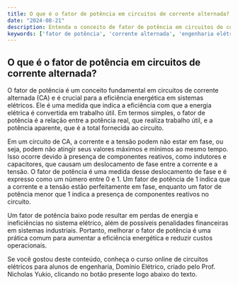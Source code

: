 ```yaml
---
title: O que é o fator de potência em circuitos de corrente alternada?
date: "2024-08-21"
description: Entenda o conceito de fator de potência em circuitos de corrente alternada e sua importância na engenharia elétrica.
keywords: ['fator de potência', 'corrente alternada', 'engenharia elétrica', 'circuitos elétricos']
---
```


## O que é o fator de potência em circuitos de corrente alternada?

O fator de potência é um conceito fundamental em circuitos de corrente alternada (CA) e é crucial para a eficiência energética em sistemas elétricos. Ele é uma medida que indica a eficiência com que a energia elétrica é convertida em trabalho útil. Em termos simples, o fator de potência é a relação entre a potência real, que realiza trabalho útil, e a potência aparente, que é a total fornecida ao circuito.

Em um circuito de CA, a corrente e a tensão podem não estar em fase, ou seja, podem não atingir seus valores máximos e mínimos ao mesmo tempo. Isso ocorre devido à presença de componentes reativos, como indutores e capacitores, que causam um deslocamento de fase entre a corrente e a tensão. O fator de potência é uma medida desse deslocamento de fase e é expresso como um número entre 0 e 1. Um fator de potência de 1 indica que a corrente e a tensão estão perfeitamente em fase, enquanto um fator de potência menor que 1 indica a presença de componentes reativos no circuito.

Um fator de potência baixo pode resultar em perdas de energia e ineficiências no sistema elétrico, além de possíveis penalidades financeiras em sistemas industriais. Portanto, melhorar o fator de potência é uma prática comum para aumentar a eficiência energética e reduzir custos operacionais.

Se você gostou deste conteúdo, conheça o curso online de circuitos elétricos para alunos de engenharia, Domínio Elétrico, criado pelo Prof. Nicholas Yukio, clicando no botão presente logo abaixo do texto.